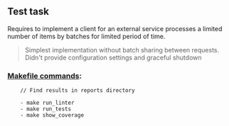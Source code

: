 ## Test task

Requires to implement a client for an external service processes a limited number of items by batches for limited period of time.

> Simplest implementation without batch sharing between requests. Didn't provide configuration settings and graceful shutdown

### [Makefile commands](Makefile):
```
    // Find results in reports directory

    - make run_linter
    - make run_tests
    - make show_coverage
```




